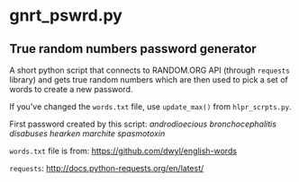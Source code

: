 # gnrt_pswrd.py
## True random numbers password generator

A short python script that connects to RANDOM.ORG API (through `requests` library) and gets true random numbers which are then
used to pick a set of words to create a new password.

If you've changed the `words.txt` file, use `update_max()` from `hlpr_scrpts.py`.

First password created by this script:
*androdioecious bronchocephalitis disabuses hearken marchite spasmotoxin*

`words.txt` file is from: https://github.com/dwyl/english-words

`requests`: http://docs.python-requests.org/en/latest/
